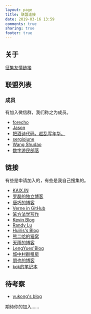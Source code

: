 ```yaml
---
layout: page
title: 联盟连接
date: 2019-03-16 13:59
comments: true
sharing: true
footer: true
---
```


## 关于

[征集友情链接](/collect-friendship-links.html)

## 联盟列表

### 成员

有加入微信群，我们称之为成员。

- [forecho](https://blog.forecho.com/)
- [Jason](https://atjason.com/)
- [把酒诗代码，趁乱写年华。](http://www.102no.com)
- [sergiojune](https://sergiojune.com/)
- [Wang Shudao](https://vulgur.github.io)
- [数字游民部落](https://jarodise.com/)

## 链接

有些是申请加入的，有些是我自己搜集的。

- [KAIX.IN](https://kaix.in/)
- [罗磊的独立博客](https://luolei.org/)
- [唐巧的博客](http://blog.devtang.com/)
- [Verne in GitHub](https://einverne.github.io/)
- [笨方法学写作](https://www.cnfeat.com/)
- [Kevin Blog](https://zhowkev.in/)
- [Randy Lu](https://lutaonan.com/)
- [Huiris's Blog](https://huiris.com/)
- [熊二哈的猫窝](https://www.wispx.cn/)
- [天雨的博客](https://blog.irain.in/)
- [LengYues'Blog](https://www.apkdv.com/)
- [城中村群租房](https://www.darmau.com/)
- [朋也的博客](https://tomoya92.github.io/)
- [kok的笔记本](https://wocai.de/)

## 待考察

- [yukong's blog](http://www.yukonga.cn/)


期待你的加入……

